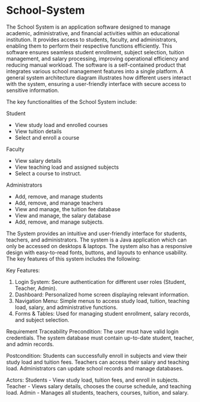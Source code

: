 # School-System
The School System is an application software designed to manage academic, administrative, and financial activities within an educational institution. It provides access to students, faculty, and administrators, enabling them to perform their respective functions efficiently. This software ensures seamless student enrollment, subject selection, tuition management, and salary processing, improving operational efficiency and reducing manual workload. The software is a self-contained product that integrates various school management features into a single platform. A general system architecture diagram illustrates how different users interact with the system, ensuring a user-friendly interface with secure access to sensitive information.

The key functionalities of the School System include: 

Student
- View study load and enrolled courses
- View tuition details
- Select and enroll a course

Faculty
- View salary details
- View teaching load and assigned subjects
- Select a course to instruct.

Administrators
- Add, remove, and manage students
- Add, remove, and manage teachers
- View and manage,  the tuition fee database
- View and manage,  the salary database
- Add, remove, and manage subjects.

The System provides an intuitive and user-friendly interface for students, teachers, and administrators. The system is a Java application which can only be accessed on desktops & laptops. The system also has a responsive design with easy-to-read fonts, buttons, and layouts to enhance usability. The key features of this system includes the following:

Key Features:
1. Login System: Secure authentication for different user roles (Student, Teacher, Admin).
2. Dashboard: Personalized home screen displaying relevant information.
3. Navigation Menu: Simple menus to access study load, tuition, teaching load, salary, and administrative functions.
4. Forms & Tables: Used for managing student enrollment, salary records, and subject selection.

Requirement Traceability
Precondition:
The user must have valid login credentials.
The system database must contain up-to-date student, teacher, and admin records.

Postcondition:
Students can successfully enroll in subjects and view their study load and tuition fees.
Teachers can access their salary and teaching load.
Administrators can update school records and manage databases.

Actors:
Students - View study load, tuition fees, and enroll in subjects.
Teacher - Views salary details, chooses the course schedule, and teaching load.
Admin - Manages all students, teachers, courses, tuition, and salary.
